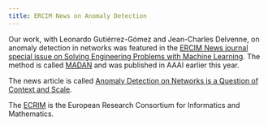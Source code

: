 ```yaml
---
title: ERCIM News on Anomaly Detection
---
```


Our work, with Leonardo Gutiérrez-Gómez and Jean-Charles Delvenne, on anomaly detection in networks was featured in the [ERCIM News journal special issue on Solving Engineering Problems with Machine Learning](https://ercim-news.ercim.eu/). The method is called [MADAN](https://aaai.org/ojs/index.php/AAAI/article/view/5409) and was published in AAAI earlier this year.

The news article is called [Anomaly Detection on Networks is a Question of Context and Scale](https://ercim-news.ercim.eu/en122/special/anomaly-detection-on-networks-is-a-question-of-context-and-scale).

The [ECRIM](https://www.ercim.eu/) is the European Research Consortium for Informatics and Mathematics.
